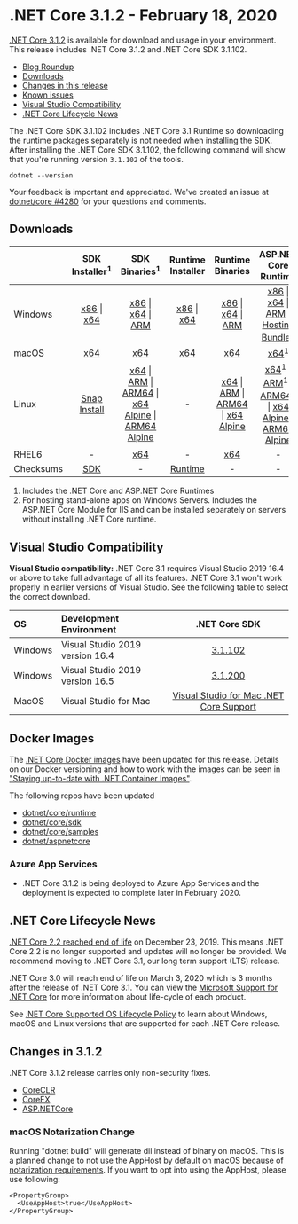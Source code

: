 # .NET Core 3.1.2 - February 18, 2020

[.NET Core 3.1.2](https://dotnet.microsoft.com/download/dotnet/3.1) is available for download and usage in your environment. This release includes .NET Core 3.1.2 and .NET Core SDK 3.1.102.

* [Blog Roundup][dotnet-blog]
* [Downloads](https://dotnet.microsoft.com/download/dotnet/3.1)
* [Changes in this release](#changes-in-312)
* [Known issues](../3.1-known-issues.md)
* [Visual Studio Compatibility](#visual-studio-compatibility)
* [.NET Core Lifecycle News](#net-core-lifecycle-news)

The .NET Core SDK 3.1.102 includes .NET Core 3.1 Runtime so downloading the runtime packages separately is not needed when installing the SDK. After installing the .NET Core SDK 3.1.102, the following command will show that you're running version `3.1.102` of the tools.

`dotnet --version`

Your feedback is important and appreciated. We've created an issue at [dotnet/core #4280](https://github.com/dotnet/core/issues/4280) for your questions and comments.

## Downloads

|           | SDK Installer<sup>1</sup>                        | SDK Binaries<sup>1</sup>                 | Runtime Installer                                        | Runtime Binaries                                 | ASP.NET Core Runtime           | Windows Desktop Runtime           |
| --------- | :------------------------------------------:     | :----------------------:                 | :---------------------------:                            | :-------------------------:                      | :-----------------:            |:-----------------:            |
| Windows   | [x86][dotnet-sdk-win-x86.exe] \| [x64][dotnet-sdk-win-x64.exe] | [x86][dotnet-sdk-win-x86.zip] \| [x64][dotnet-sdk-win-x64.zip] \| [ARM][dotnet-sdk-win-arm.zip] | [x86][dotnet-runtime-win-x86.exe] \| [x64][dotnet-runtime-win-x64.exe] | [x86][dotnet-runtime-win-x86.zip] \| [x64][dotnet-runtime-win-x64.zip] \| [ARM][dotnet-runtime-win-arm.zip]  | [x86][aspnetcore-runtime-win-x86.exe] \| [x64][aspnetcore-runtime-win-x64.exe] \| [ARM][aspnetcore-runtime-win-arm.zip] \|<br/> [Hosting Bundle][dotnet-hosting-win.exe]<sup>2</sup> | [x86][windowsdesktop-runtime-win-x86.exe] \| [x64][windowsdesktop-runtime-win-x64.exe] |
| macOS     | [x64][dotnet-sdk-osx-x64.pkg]  | [x64][dotnet-sdk-osx-x64.tar.gz]     | [x64][dotnet-runtime-osx-x64.pkg] | [x64][dotnet-runtime-osx-x64.tar.gz] | [x64][aspnetcore-runtime-osx-x64.tar.gz]<sup>1</sup> | - |
| Linux     |  [Snap Install][snap-install]  | [x64][dotnet-sdk-linux-x64.tar.gz] \| [ARM][dotnet-sdk-linux-arm.tar.gz] \| [ARM64][dotnet-sdk-linux-arm64.tar.gz] \| [x64 Alpine][dotnet-sdk-linux-musl-x64.tar.gz] \| [ARM64 Alpine][dotnet-runtime-linux-musl-arm64.tar.gz] | - | [x64][dotnet-runtime-linux-x64.tar.gz] \| [ARM][dotnet-runtime-linux-arm.tar.gz] \| [ARM64][dotnet-runtime-linux-arm64.tar.gz] \| [x64 Alpine][dotnet-runtime-linux-musl-x64.tar.gz] | [x64][aspnetcore-runtime-linux-x64.tar.gz]<sup>1</sup>  \| [ARM][aspnetcore-runtime-linux-arm.tar.gz]<sup>1</sup> \| [ARM64][aspnetcore-runtime-linux-arm64.tar.gz]<sup>1</sup> \| [x64 Alpine][aspnetcore-runtime-linux-musl-x64.tar.gz] \| [ARM64 Alpine][aspnetcore-runtime-linux-musl-arm64.tar.gz] | - |
| RHEL6     | -                                                | [x64][dotnet-sdk-rhel.6-x64.tar.gz]                    | -                                                        | [x64][dotnet-runtime-rhel.6-x64.tar.gz] | - |
| Checksums | [SDK][checksums-sdk]                             | -                                        | [Runtime][checksums-runtime]                             | - | - | - |

1. Includes the .NET Core and ASP.NET Core Runtimes
2. For hosting stand-alone apps on Windows Servers. Includes the ASP.NET Core Module for IIS and can be installed separately on servers without installing .NET Core runtime.

## Visual Studio Compatibility

**Visual Studio compatibility:** .NET Core 3.1 requires Visual Studio 2019 16.4 or above to take full advantage of all its features. .NET Core 3.1 won't work properly in earlier versions of Visual Studio. See the following table to select the correct download.

| OS | Development Environment | .NET Core SDK |
| :-- | :-- | :--: |
| Windows | Visual Studio 2019 version 16.4 | [3.1.102](#downloads) |
| Windows | Visual Studio 2019 version 16.5 | [3.1.200](3.1.200-sdk.md) |
| MacOS | Visual Studio for Mac | [Visual Studio for Mac .NET Core Support](https://learn.microsoft.com/visualstudio/mac/net-core-support) |

## Docker Images

The [.NET Core Docker images](https://hub.docker.com/r/microsoft/dotnet/) have been updated for this release. Details on our Docker versioning and how to work with the images can be seen in ["Staying up-to-date with .NET Container Images"](https://blogs.msdn.microsoft.com/dotnet/2018/06/18/staying-up-to-date-with-net-container-images/).

The following repos have been updated

* [dotnet/core/runtime](https://hub.docker.com/_/microsoft-dotnet-core-runtime/)
* [dotnet/core/sdk](https://hub.docker.com/_/microsoft-dotnet-core-sdk/)
* [dotnet/core/samples](https://hub.docker.com/_/microsoft-dotnet-core-samples)
* [dotnet/aspnetcore](https://hub.docker.com/_/microsoft-dotnet-core-aspnet)

### Azure App Services

* .NET Core 3.1.2 is being deployed to Azure App Services and the deployment is expected to complete later in February 2020.

## .NET Core Lifecycle News

[.NET Core 2.2 reached end of life](https://github.com/dotnet/announcements/issues/147/) on December 23, 2019. This means .NET Core 2.2 is no longer supported and updates will no longer be provided. We recommend moving to .NET Core 3.1, our long term support (LTS) release.

.NET Core 3.0 will reach end of life on March 3, 2020 which is 3 months after the release of .NET Core 3.1. You can view the [Microsoft Support for .NET Core](https://github.com/dotnet/core/blob/main/microsoft-support.md) for more information about life-cycle of each product.

See [.NET Core Supported OS Lifecycle Policy](https://github.com/dotnet/core/blob/main/os-lifecycle-policy.md) to learn about Windows, macOS and Linux versions that are supported for each .NET Core release.

## Changes in 3.1.2

.NET Core 3.1.2 release carries only non-security fixes.

* [CoreCLR](https://github.com/dotnet/coreclr/issues?utf8=%E2%9C%93&q=milestone%3A3.1.2+label%3Aservicing-approved)
* [CoreFX](https://github.com/dotnet/corefx/issues?utf8=%E2%9C%93&q=milestone%3A3.1.2+label%3Aservicing-approved)
* [ASP.NETCore](https://github.com/search?q=is%3Apr+label%3AServicing-approved+milestone%3A3.1.2+repo%3Adotnet%2Faspnetcore+repo%3Adotnet%2Fextensions+repo%3Adotnet%2Faspnetcore-tooling+repo%3Adotnet%2Fblazor+repo%3Adotnet%2Fefcore+repo%3Adotnet%2Fef6)

### macOS Notarization Change
  Running "dotnet build" will generate dll instead of binary on macOS. This is a planned change to not use the AppHost by default on macOS because of [notarization requirements](https://review.learn.microsoft.com/dotnet/core/install/macos-notarization-issues?branch=pr-en-us-17092). If you want to opt into using the AppHost, please use following:
```
<PropertyGroup>
  <UseAppHost>true</UseAppHost>
</PropertyGroup>
```

[blob-runtime]: https://dotnetcli.blob.core.windows.net/dotnet/Runtime/
[blob-sdk]: https://dotnetcli.blob.core.windows.net/dotnet/Sdk/
[release-notes]: https://github.com/dotnet/core/blob/main/release-notes/3.1/3.1.2/3.1.2.md
[snap-install]: 3.1.2-install-instructions.md

[checksums-runtime]: https://dotnetcli.blob.core.windows.net/dotnet/checksums/3.1.2-sha.txt
[checksums-sdk]: https://dotnetcli.blob.core.windows.net/dotnet/checksums/3.1.2-sha.txt

[linux-install]: https://learn.microsoft.com/dotnet/core/install/linux
[linux-setup]: https://github.com/dotnet/core/blob/main/Documentation/linux-setup.md

[dotnet-blog]: https://devblogs.microsoft.com/dotnet/net-core-february-2020/
[aspnet-blog]: https://devblogs.microsoft.com/aspnet/asp-net-core-updates-in-net-core-3-1/


[//]: # ( Runtime 3.1.2)
[dotnet-runtime-linux-arm.tar.gz]: https://download.visualstudio.microsoft.com/download/pr/30ed47bb-c25b-431c-9cfd-7b942b07314f/5c92af345a5475ca58b6878dd974e1dc/dotnet-runtime-3.1.2-linux-arm.tar.gz
[dotnet-runtime-linux-arm64.tar.gz]: https://download.visualstudio.microsoft.com/download/pr/d3ee4d51-5cbf-4591-baf0-f9af7f9a07e7/59fa68462184d031275c2fa09cdf375d/dotnet-runtime-3.1.2-linux-arm64.tar.gz
[dotnet-runtime-linux-musl-arm64.tar.gz]: https://download.visualstudio.microsoft.com/download/pr/47b64547-75e5-43dc-9e2f-66e9d6b9d9ee/869b5417d9d7e4d141f9d2bdeb6b4e36/dotnet-runtime-3.1.2-linux-musl-arm64.tar.gz
[dotnet-runtime-linux-musl-x64.tar.gz]: https://download.visualstudio.microsoft.com/download/pr/21042b9d-8eca-497e-894b-97dde4a4e5d1/c486b0bec79041bc99619756017ad124/dotnet-runtime-3.1.2-linux-musl-x64.tar.gz
[dotnet-runtime-linux-x64.tar.gz]: https://download.visualstudio.microsoft.com/download/pr/38269fba-9fdb-4723-a14c-067cc316827d/53e4161da346d70404375fb8804ee91a/dotnet-runtime-3.1.2-linux-x64.tar.gz
[dotnet-runtime-osx-x64.pkg]: https://download.visualstudio.microsoft.com/download/pr/722d2a42-95c2-4555-ac7a-ec98313984e1/44979d85ec12073d69b3b64feec68ea6/dotnet-runtime-3.1.2-osx-x64.pkg
[dotnet-runtime-osx-x64.tar.gz]: https://download.visualstudio.microsoft.com/download/pr/f58e9293-6600-4de4-a9a8-53951e05ef4f/48d982fbd1d96d818474229a3da22672/dotnet-runtime-3.1.2-osx-x64.tar.gz
[dotnet-runtime-rhel.6-x64.tar.gz]: https://download.visualstudio.microsoft.com/download/pr/420238c8-c86c-4936-91cd-71afe82089a3/af53c9881a098c97c9be7815db0053a8/dotnet-runtime-3.1.2-rhel.6-x64.tar.gz
[dotnet-runtime-win-arm.zip]: https://download.visualstudio.microsoft.com/download/pr/8efe160b-187d-4efe-bef1-bb1aaa0cadf6/5127ae7085f9f0c1dcc8e479ced919a5/dotnet-runtime-3.1.2-win-arm.zip
[dotnet-runtime-win-x64.exe]: https://download.visualstudio.microsoft.com/download/pr/cfe420d5-084c-4590-b387-f89f3387d4c9/db4c577b995c54dee0530d8230e87145/dotnet-runtime-3.1.2-win-x64.exe
[dotnet-runtime-win-x64.zip]: https://download.visualstudio.microsoft.com/download/pr/12c4e2f0-eda2-42ca-908e-fcdb68550a5f/ca19066eba7c09b8c781ae7a84a7ba8d/dotnet-runtime-3.1.2-win-x64.zip
[dotnet-runtime-win-x86.exe]: https://download.visualstudio.microsoft.com/download/pr/dfedf8a5-c3cd-4b69-a5eb-8f9994e810f7/feeead4b3ae3b9e003917797c8356675/dotnet-runtime-3.1.2-win-x86.exe
[dotnet-runtime-win-x86.zip]: https://download.visualstudio.microsoft.com/download/pr/541f44b0-cda8-4559-9cff-860fca619767/599bc8f47a85a5c2892d3540c7b7dd6f/dotnet-runtime-3.1.2-win-x86.zip

[//]: # ( WindowsDesktop 3.1.2)
[windowsdesktop-runtime-win-x64.exe]: https://download.visualstudio.microsoft.com/download/pr/3240250e-6fe0-4258-af69-85abef6c00de/e01ee0af6c65d894f4a02bdf6705ec7b/windowsdesktop-runtime-3.1.2-win-x64.exe
[windowsdesktop-runtime-win-x86.exe]: https://download.visualstudio.microsoft.com/download/pr/b824906f-bd6e-4067-86a6-95c61620674d/cfcdab84a01cee94fdaa31271c3d4d47/windowsdesktop-runtime-3.1.2-win-x86.exe

[//]: # ( ASP 3.1.2)
[aspnetcore-runtime-linux-arm.tar.gz]: https://download.visualstudio.microsoft.com/download/pr/8ccacf09-e5eb-481b-a407-2398b08ac6ac/1cef921566cb9d1ca8c742c9c26a521c/aspnetcore-runtime-3.1.2-linux-arm.tar.gz
[aspnetcore-runtime-linux-arm64.tar.gz]: https://download.visualstudio.microsoft.com/download/pr/ec985ae1-e15c-4858-b586-de5f78956573/f585f8ffc303bbca6a711ecd61417a40/aspnetcore-runtime-3.1.2-linux-arm64.tar.gz
[aspnetcore-runtime-linux-musl-arm64.tar.gz]: https://download.visualstudio.microsoft.com/download/pr/927b34aa-08c7-411a-b1a1-1a0dbe28cb51/446dbeccd8130a18f6a1885a51d1babe/aspnetcore-runtime-3.1.2-linux-musl-arm64.tar.gz
[aspnetcore-runtime-linux-musl-x64.tar.gz]: https://download.visualstudio.microsoft.com/download/pr/d9ea89f5-935b-47e0-8734-118f8ea6d812/b84792a3ae72add68cd1dcfb9aebeaae/aspnetcore-runtime-3.1.2-linux-musl-x64.tar.gz
[aspnetcore-runtime-linux-x64.tar.gz]: https://download.visualstudio.microsoft.com/download/pr/2d72ee67-ac4d-42c6-97d9-a26a28201fc8/977ad14b99b6ed03dcefd6655789e43a/aspnetcore-runtime-3.1.2-linux-x64.tar.gz
[aspnetcore-runtime-osx-x64.tar.gz]: https://download.visualstudio.microsoft.com/download/pr/9593b373-38a1-454e-844f-da3b5d47b1f8/e6f69a1dda1af567079d949c63c5be85/aspnetcore-runtime-3.1.2-osx-x64.tar.gz
[aspnetcore-runtime-win-arm.zip]: https://download.visualstudio.microsoft.com/download/pr/b46a8ae4-63d2-4d3e-a230-71bd898b1f6d/b4fba45bad2e853c3a3dc687a459667e/aspnetcore-runtime-3.1.2-win-arm.zip
[aspnetcore-runtime-win-x64.exe]: https://download.visualstudio.microsoft.com/download/pr/326b33d1-6bbd-4149-ba35-c94784700674/c06386c2b09401fa94f9595617899d5d/aspnetcore-runtime-3.1.2-win-x64.exe
[aspnetcore-runtime-win-x64.zip]: https://download.visualstudio.microsoft.com/download/pr/6cc3f6a7-3a0f-441c-82a2-104fa93ef8b6/3c1395461545eb5321eb2816d4b3fecf/aspnetcore-runtime-3.1.2-win-x64.zip
[aspnetcore-runtime-win-x86.exe]: https://download.visualstudio.microsoft.com/download/pr/2c8e520e-d705-4b11-8854-518546133e27/13354ed8b42d8c2c52f75d7acffd0be4/aspnetcore-runtime-3.1.2-win-x86.exe
[aspnetcore-runtime-win-x86.zip]: https://download.visualstudio.microsoft.com/download/pr/02ee0d2a-92ea-4be2-bbfe-fe98a35bf1b6/bf581b5aebbf1825997b668310672fc5/aspnetcore-runtime-3.1.2-win-x86.zip
[dotnet-hosting-win.exe]: https://download.visualstudio.microsoft.com/download/pr/dd119832-dc46-4ccf-bc12-69e7bfa61b18/990843c6e0cbd97f9df68c94f6de6bb6/dotnet-hosting-3.1.2-win.exe

[//]: # ( SDK 3.1.102 )

[dotnet-sdk-linux-arm.tar.gz]: https://download.visualstudio.microsoft.com/download/pr/349f13f0-400e-476c-ba10-fe284b35b932/44a5863469051c5cf103129f1423ddb8/dotnet-sdk-3.1.102-linux-arm.tar.gz
[dotnet-sdk-linux-arm64.tar.gz]: https://download.visualstudio.microsoft.com/download/pr/2ea7ea69-6110-4c39-a07c-bd4df663e49b/5d60f17a167a5696e63904f7a586d072/dotnet-sdk-3.1.102-linux-arm64.tar.gz
[dotnet-sdk-linux-musl-x64.tar.gz]: https://download.visualstudio.microsoft.com/download/pr/f686a328-a7e2-403c-9107-2e8d8b54aaa9/a1ed4732a9388c5817f79564e3fbbc3a/dotnet-sdk-3.1.102-linux-musl-x64.tar.gz
[dotnet-sdk-linux-x64.tar.gz]: https://download.visualstudio.microsoft.com/download/pr/57e63f03-ebdf-4c22-96ff-2b85dc70cf7f/988576869e82a80f4a97ca5a733a5295/dotnet-sdk-3.1.102-linux-x64.tar.gz
[dotnet-sdk-osx-x64.pkg]: https://download.visualstudio.microsoft.com/download/pr/3533d626-4784-4944-9d3a-e62b9b46d11a/770e2b9c1a40546a19e063c39996fe7d/dotnet-sdk-3.1.102-osx-x64.pkg
[dotnet-sdk-osx-x64.tar.gz]: https://download.visualstudio.microsoft.com/download/pr/1c966a74-8ec0-4d07-997f-a96ca2dd9dd5/bad90bb7bd183a40ecae341198ea0fe9/dotnet-sdk-3.1.102-osx-x64.tar.gz
[dotnet-sdk-rhel.6-x64.tar.gz]: https://download.visualstudio.microsoft.com/download/pr/1e1815af-cabc-4b19-bc5c-6abe68ee06c8/58e4de9cc06cb46174f150eb71f9de48/dotnet-sdk-3.1.102-rhel.6-x64.tar.gz
[dotnet-sdk-win-arm.zip]: https://download.visualstudio.microsoft.com/download/pr/36b067d5-6a4c-467c-8677-f2d00749a574/4f45950e15cd6b7b5bd010fcb64f140d/dotnet-sdk-3.1.102-win-arm.zip
[dotnet-sdk-win-x64.exe]: https://download.visualstudio.microsoft.com/download/pr/5aad9c2c-7bb6-45b1-97e7-98f12cb5b63b/6f6d7944c81b043bdb9a7241529a5504/dotnet-sdk-3.1.102-win-x64.exe
[dotnet-sdk-win-x64.zip]: https://download.visualstudio.microsoft.com/download/pr/33b3cfa9-905d-4386-8854-ef05010efb25/d54f0d42b92d2e4079013ae5faac7745/dotnet-sdk-3.1.102-win-x64.zip
[dotnet-sdk-win-x86.exe]: https://download.visualstudio.microsoft.com/download/pr/0f19219f-3f53-4235-ba67-0bb74f3b1a23/0047614c923d2641344d8a3531efc5f5/dotnet-sdk-3.1.102-win-x86.exe
[dotnet-sdk-win-x86.zip]: https://download.visualstudio.microsoft.com/download/pr/961d2276-c171-4e2b-b74c-e5fbc71f308c/2590499670296b16c02fb38441053d79/dotnet-sdk-3.1.102-win-x86.zip

[//]: # ( Symbols )
